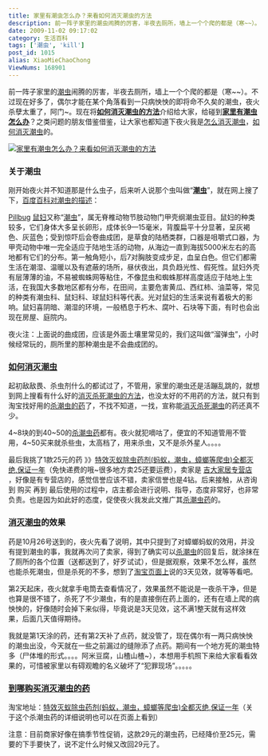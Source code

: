 ```yaml
---
title: 家里有潮虫怎么办？来看如何消灭潮虫的方法
description: 前一阵子家里的潮虫闹腾的厉害，半夜去厕所，墙上一个个爬的都是（寒~~）。不过现在好多了，偶尔才能在某个角落看到一只病怏怏的即将命不久矣的潮虫，夜火杀孽太重了，阿门~。现在将如何消灭潮虫的方法介绍给大家，给碰到家里有潮虫怎么办？之类问题的朋友借鉴借鉴，让大家也都知道下夜火我是怎么消灭潮虫，如何消灭潮虫的。 关于潮虫刚开始夜火并不知道那是什么虫子，后来听人说那个虫叫做&ldquo;潮虫&rdquo
date: 2009-11-02 09:17:02
category: 生活百科
tags: ['潮虫', 'kill']
post_id: 1015
alias: XiaoMieChaoChong
ViewNums: 168901
---
```


前一阵子家里的[潮虫](/blog/xiaomiechaochong)闹腾的厉害，半夜去厕所，墙上一个个爬的都是（寒~~）。不过现在好多了，偶尔才能在某个角落看到一只病怏怏的即将命不久矣的潮虫，夜火杀孽太重了，阿门~。现在将[**如何消灭潮虫的方法**](/blog/xiaomiechaochong)介绍给大家，给碰到[**家里有潮虫怎么办**](/blog/xiaomiechaochong)？之类问题的朋友借鉴借鉴，让大家也都知道下夜火我是[怎么消灭潮虫](/blog/xiaomiechaochong)，[如何消灭潮虫](/blog/xiaomiechaochong)的。

[![家里有潮虫怎么办？来看如何消灭潮虫的方法](http://t2.gstatic.com/images?q=tbn:ANd9GcSdgMxKJkIupYk8w1prP5PGmrLE3qg6TIKDSg_xFna1-czOeU0dyg)](/blog/xiaomiechaochong)

### 关于潮虫

刚开始夜火并不知道那是什么虫子，后来听人说那个虫叫做“[**潮虫**](/blog/xiaomiechaochong)”，就在网上搜了下，[百度百科对潮虫的描述](http://baike.baidu.com/view/969027.htm)：

[Pillbug](/blog/xiaomiechaochong) [鼠妇](/blog/xiaomiechaochong)又称“[潮虫](/blog/xiaomiechaochong)”，属无脊椎动物节肢动物门甲壳纲潮虫亚目。鼠妇的种类较多，它们身体大多呈长卵形，成体长9&mdash;15毫米，背腹扁平十分显著，呈灰褐色、灰蓝色；受到惊吓后会卷曲成团，是草食的陆栖类群，口器是咀嚼式口器，为甲壳动物中唯一完全适应于陆地生活的动物，从海边一直到海拔5000米左右的高地都有它们的分布。第一触角短小，后7对胸肢变成步足，血呈白色。但它们都需生活在潮湿、温暖以及有遮蔽的场所，昼伏夜出，具负趋光性、假死性。鼠妇外壳有层薄薄的油，不易被蜘蛛网等粘住，不像昆虫和蜘蛛那样高度适应于陆地上生活，在我国大多数地区都有分布，在田间，主要危害黄瓜、西红柿、油菜等，常见的种类有潮虫科、鼠妇科、球鼠妇科等代表。光对鼠妇的生活来说有着极大的影响。鼠妇喜阴暗、潮湿的环境，一般栖息于朽木、腐叶、石块等下面，有时也会出现在房屋、庭院内。

夜火注：上面说的曲成团，应该是外面土壤里常见的，我们这叫做“溜弹虫”，小时候经常玩的，厕所里的那种潮虫是不会曲成团的。

### [如何消灭潮虫](/blog/xiaomiechaochong)

起初敌敌畏、杀虫剂什么的都试过了，不管用，家里的潮虫还是活蹦乱跳的，就想到网上搜看有什么好的[消灭杀死潮虫的方法](/blog/xiaomiechaochong)，也没太好的不用药的方法，就只有到淘宝找好用的[杀潮虫的药](/blog/xiaomiechaochong)了，不找不知道，一找，宣称能[消灭杀死潮虫](/blog/xiaomiechaochong)的药还真不少。

4~8块的到40~50的[杀潮虫药](/blog/xiaomiechaochong)都有。夜火就犯嘀咕了，便宜的不知道管用不管用，4~50买来就杀些虫，太高档了，用来杀虫，又不是杀外星人。。。。

最后我挑了1款25元的药 》》[特效灭蚁除虫药剂(蚂蚁，潮虫，蟑螂等爬虫)全都灭绝,保证一年](https://s.click.taobao.com/t?e=m%3D2%26s%3DLRSrTVMrFCgcQipKwQzePOeEDrYVVa64K7Vc7tFgwiHjf2vlNIV67hsxO82ncUVTVNjKoH%2FaCQN5jL6cx0JSxapg7fkx44cKCL1satDyqIp%2BgO9mszCXo04Mu1h%2BxOgjTyxPjUzwcSiJxNJR%2FUxiKB0DzSeJLNw8&pvid=10_49.68.237.28_560_1482816764967)（免快递费的哦~很多地方卖25还要运费），卖家是 [吉大家居专营店](https://s.click.taobao.com/t?e=m%3D2%26s%3DLRSrTVMrFCgcQipKwQzePOeEDrYVVa64K7Vc7tFgwiHjf2vlNIV67hsxO82ncUVTVNjKoH%2FaCQN5jL6cx0JSxapg7fkx44cKCL1satDyqIp%2BgO9mszCXo04Mu1h%2BxOgjTyxPjUzwcSiJxNJR%2FUxiKB0DzSeJLNw8&pvid=10_49.68.237.28_560_1482816764967) ，好像是有专营店的，感觉信誉应该不错，卖家信誉也是4钻。后来接触，从咨询 到 购买 再到 最后使用的过程中，店主都会进行说明、指导，态度非常好，也非常负责。也是因为如此好的态度，促使夜火我发此文推广其[杀潮虫药](/blog/xiaomiechaochong)的。

### [消灭潮虫](/blog/xiaomiechaochong)的效果

药是10月26号送到的，夜火先看了说明，其中只提到了对蟑螂蚂蚁的效用，并没有提到潮虫的事，我就再次问了卖家，得到了确实可以[杀潮虫](/blog/xiaomiechaochong)的回复后，就涂抹在了厕所的各个位置（送都送到了，好歹试试），但是据观察，效果不怎么样，虽然也能杀死潮虫，但是杀死的不多，想到了[淘宝页面上](https://s.click.taobao.com/t?e=m%3D2%26s%3DLRSrTVMrFCgcQipKwQzePOeEDrYVVa64K7Vc7tFgwiHjf2vlNIV67hsxO82ncUVTVNjKoH%2FaCQN5jL6cx0JSxapg7fkx44cKCL1satDyqIp%2BgO9mszCXo04Mu1h%2BxOgjTyxPjUzwcSiJxNJR%2FUxiKB0DzSeJLNw8&pvid=10_49.68.237.28_560_1482816764967)说的3天见效，就等等看吧。

第2天起床，夜火就拿手电筒去查看情况了，效果虽然不能说是一夜杀干净，但是也算是很不错了，杀死了不少潮虫，有的是直接倒在药上面的，还有在墙上爬的病怏怏的，好像随时会掉下来似得，毕竟说是3天见效，这不满1整天就有这样效果，后面几天值得期待。

我就是第1天涂的药，还有第2天补了点药，就没管了，现在偶尔有一两只病怏怏的潮虫出没，今天就在一些之前漏过的缝隙添了点药。期间有一个地方死的潮虫特多（尸体堆的形式。。。。阿米豆腐，山楂山楂~），本想用手机照下来给大家看看效果的，可惜被家里以有碍观瞻的名义破坏了“犯罪现场”。。。。。

### [到哪购买消灭潮虫的药](/blog/xiaomiechaochong)

淘宝地址：[特效灭蚁除虫药剂(蚂蚁，潮虫，蟑螂等爬虫)全都灭绝,保证一年](https://s.click.taobao.com/t?e=m%3D2%26s%3DLRSrTVMrFCgcQipKwQzePOeEDrYVVa64K7Vc7tFgwiHjf2vlNIV67hsxO82ncUVTVNjKoH%2FaCQN5jL6cx0JSxapg7fkx44cKCL1satDyqIp%2BgO9mszCXo04Mu1h%2BxOgjTyxPjUzwcSiJxNJR%2FUxiKB0DzSeJLNw8&pvid=10_49.68.237.28_560_1482816764967)（关于这个杀潮虫药的详细说明也可以在页面上看到）

注意：目前商家好像在搞季节性促销，这款29元的潮虫药，已经降价至25元，需要的下手要快了，说不定什么时候又改回29元了。

